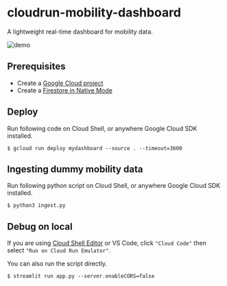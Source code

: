 # cloudrun-mobility-dashboard
A lightweight real-time dashboard for mobility data. 

![demo](./dashboard.gif)

## Prerequisites
- Create a [Google Cloud project](https://cloud.google.com/docs/get-started)
- Create a [Firestore in Native Mode](https://cloud.google.com/firestore/docs/create-database-server-client-library#create_a_in_native_mode_database)

## Deploy
Run following code on Cloud Shell, or anywhere Google Cloud SDK installed.

```
$ gcloud run deploy mydashboard --source . --timeout=3600
```

## Ingesting dummy mobility data
Run following python script on Cloud Shell, or anywhere Google Cloud SDK installed.

```
$ python3 ingest.py
```

## Debug on local
If you are using [Cloud Shell Editor](ide.cloud.google.com) or VS Code, click `"Cloud Code"` then select `"Run on Cloud Run Emulator"`.

You can also run the script directly. 
```
$ streamlit run app.py --server.enableCORS=false
```

